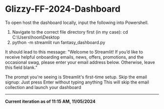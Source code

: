# Glizzy-FF-2024-Dashboard

To open host the dashboard locally, input the following into Powershell. 
1. Navigate to the correct file directory first (in my case): cd C:\Users\hoon\Desktop
2. python -m streamlit run fantasy_dashboard.py

It should lead to this message:
      "Welcome to Streamlit!
      If you’d like to receive helpful onboarding emails, news, offers, promotions,
      and the occasional swag, please enter your email address below. Otherwise,
      leave this field blank."

The prompt you're seeing is Streamlit's first-time setup.
Skip the email signup:
  Just press Enter without typing anything
  This will skip the email collection and launch your dashboard

________

**Current iteration as of 11:15 AM, 11/05/2024**
